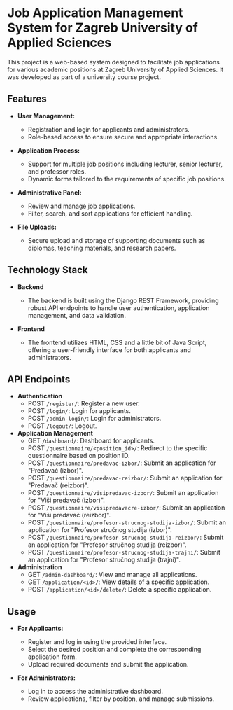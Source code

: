# Job Application Management System for Zagreb University of Applied Sciences
This project is a web-based system designed to facilitate job applications for various academic positions at Zagreb University of Applied Sciences. It was developed as part of a university course project.

## Features
- **User Management:**

  - Registration and login for applicants and administrators.
  - Role-based access to ensure secure and appropriate interactions.
- **Application Process:**

  - Support for multiple job positions including lecturer, senior lecturer, and professor roles.
  - Dynamic forms tailored to the requirements of specific job positions.
- **Administrative Panel:**

  - Review and manage job applications.
  - Filter, search, and sort applications for efficient handling.
- **File Uploads:**

  - Secure upload and storage of supporting documents such as diplomas, teaching materials, and research papers.
## Technology Stack
- **Backend**
  - The backend is built using the Django REST Framework, providing robust API endpoints to handle user authentication, application management, and data validation.

- **Frontend**
  - The frontend utilizes HTML, CSS and a little bit of Java Script, offering a user-friendly interface for both applicants and administrators.

## API Endpoints
- **Authentication**
  - POST `/register/`: Register a new user.
  - POST `/login/`: Login for applicants.
  - POST `/admin-login/`: Login for administrators.
  - POST `/logout/`: Logout.
- **Application Management**
  - GET `/dashboard/`: Dashboard for applicants.
  - POST `/questionnaire/<position_id>/`: Redirect to the specific questionnaire based on position ID.
  - POST `/questionnaire/predavac-izbor/`: Submit an application for "Predavač (izbor)".
  - POST `/questionnaire/predavac-reizbor/`: Submit an application for "Predavač (reizbor)".
  - POST `/questionnaire/visipredavac-izbor/`: Submit an application for "Viši predavač (izbor)".
  - POST `/questionnaire/visipredavacre-izbor/`: Submit an application for "Viši predavač (reizbor)".
  - POST `/questionnaire/profesor-strucnog-studija-izbor/`: Submit an application for "Profesor stručnog studija (izbor)".
  - POST `/questionnaire/profesor-strucnog-studija-reizbor/`: Submit an application for "Profesor stručnog studija (reizbor)".
  - POST `/questionnaire/profesor-strucnog-studija-trajni/`: Submit an application for "Profesor stručnog studija (trajni)".
- **Administration**
  - GET `/admin-dashboard/`: View and manage all applications.
  - GET `/application/<id>/`: View details of a specific application.
  - POST `/application/<id>/delete/`: Delete a specific application.
## Usage
- **For Applicants:**

  - Register and log in using the provided interface.
  - Select the desired position and complete the corresponding application form.
  - Upload required documents and submit the application.
- **For Administrators:**

  - Log in to access the administrative dashboard.
  - Review applications, filter by position, and manage submissions.
